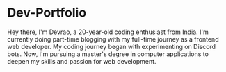 # Dev-Portfolio
 Hey there, I'm Devrao, a 20-year-old coding enthusiast from India. I'm currently doing part-time blogging with my full-time journey as a frontend web developer. My coding journey began with experimenting on Discord bots. Now, I'm pursuing a master's degree in computer applications to deepen my skills and passion for web development.
